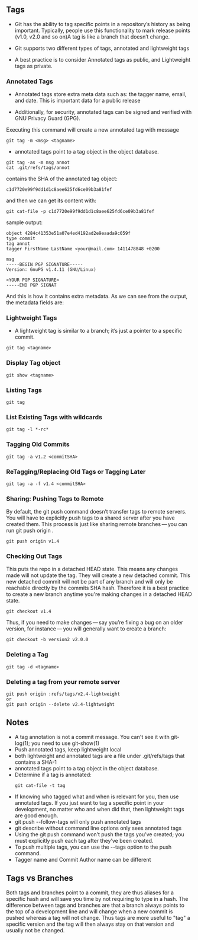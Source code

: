 ## Tags   

- Git has the ability to tag specific points in a repository’s history as being important. Typically, people use this functionality to mark release points (v1.0, v2.0 and so on)A tag is like a branch that doesn’t change. 

- Git supports two different types of tags, annotated and lightweight tags

- A best practice is to consider Annotated tags as public, and Lightweight tags as private.

### Annotated Tags

 - Annotated tags store extra meta data such as: the tagger name, email, and date. This is important data for a public release
 
 - Additionally, for security, annotated tags can be signed and verified with GNU Privacy Guard (GPG). 
 
 Executing this command will create a new annotated tag with message
 ```
 git tag -m <msg> <tagname>
 ```
- annotated tags point to a tag object in the object database.
```
git tag -as -m msg annot
cat .git/refs/tags/annot
```
contains the SHA of the annotated tag object:
```
c1d7720e99f9dd1d1c8aee625fd6ce09b3a81fef
```
and then we can get its content with:
```
git cat-file -p c1d7720e99f9dd1d1c8aee625fd6ce09b3a81fef
```
sample output:
```
object 4284c41353e51a07e4ed4192ad2e9eaada9c059f
type commit
tag annot
tagger FirstName LastName <your@mail.com> 1411478848 +0200

msg
-----BEGIN PGP SIGNATURE-----
Version: GnuPG v1.4.11 (GNU/Linux)

<YOUR PGP SIGNATURE>
-----END PGP SIGNAT
```
And this is how it contains extra metadata. As we can see from the output, the metadata fields are:

 ### Lightweight Tags
 
  - A lightweight tag is similar to a branch; it’s just a pointer to a specific commit.
```
git tag <tagname>
```

### Display Tag object
```
git show <tagname>
```


### Listing Tags
```
git tag
```

### List Existing Tags with wildcards

```
git tag -l *-rc*
```

### Tagging Old Commits
```
git tag -a v1.2 <commitSHA>
```
### ReTagging/Replacing Old Tags or Tagging Later
```
git tag -a -f v1.4 <commitSHA>
```

### Sharing: Pushing Tags to Remote
By default, the git push command doesn’t transfer tags to remote servers. You will have to explicitly push tags to a shared server after you have created them. This process is just like sharing remote branches — you can run git push origin <tagname>.
```
git push origin v1.4
```

### Checking Out Tags
This puts the repo in a detached HEAD state. This means any changes made will not update the tag. They will create a new detached commit. This new detached commit will not be part of any branch and will only be reachable directly by the commits SHA hash. Therefore it is a best practice to create a new branch anytime you're making changes in a detached HEAD state.
```
git checkout v1.4 
```
Thus, if you need to make changes — say you’re fixing a bug on an older version, for instance — you will generally want to create a branch:
```
git checkout -b version2 v2.0.0
```


### Deleting a Tag
```
git tag -d <tagname>
```

### Deleting a tag from your remote server
```
git push origin :refs/tags/v2.4-lightweight
or
git push origin --delete v2.4-lightweight
```

## Notes
-  A tag annotation is not a commit message. You can't see it with git-log(1); you need to use git-show(1)
- Push annotated tags, keep lightweight local
- both lightweight and annotated tags are a file under .git/refs/tags that contains a SHA-1
- annotated tags point to a tag object in the object database.
- Determine if a tag is annotated:
  ``` 
  git cat-file -t tag
  ```
- If knowing who tagged what and when is relevant for you, then use annotated tags. If you just want to tag a specific point in your development, no matter who and when did that, then lightweight tags are good enough.
- git push --follow-tags will only push annotated tags
- git describe without command line options only sees annotated tags
- Using the git push command won’t push the tags you’ve created; you must explicitly push each tag after they’ve been created.
- To push multiple tags, you can use the --tags option to the push command.
- Tagger name and Commit Author name can be different

## Tags vs Branches  
Both tags and branches point to a commit, they are thus aliases for a specific hash and will save you time by not requiring to type in a hash.
The difference between tags and branches are that a branch always points to the top of a development line and will change when a new commit is pushed whereas a tag will not change. Thus tags are more useful to "tag" a specific version and the tag will then always stay on that version and usually not be changed.
